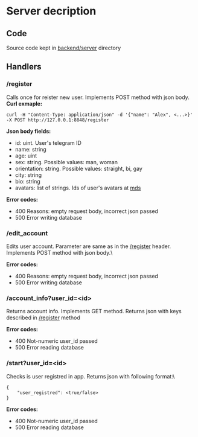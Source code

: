 # Server decription
## Code
Source code kept in [backend/server](../backend/server) directory

## Handlers

### /register

Calls once for reister new user. Implements POST method with json body.\
**Curl exmaple:**

```
curl -H "Content-Type: application/json" -d '{"name": "Alex", <...>}' -X POST http://127.0.0.1:8848/register
```

**Json body fields:**
- id: uint. User's telegram ID
- name: string
- age: uint
- sex: string. Possible values: man, woman
- orientation: string. Possible values: straight, bi, gay
- city: string
- bio: string
- avatars: list of strings. Ids of user's avatars at [mds](./mds.md)

**Error codes:**
* 400 Reasons: empty request body, incorrect json passed
* 500 Error writing database

### /edit\_account

Edits user account. Parameter are same as in the [/register](#-/register) header. Implements POST method with json body.\

**Error codes:**
* 400 Reasons: empty request body, incorrect json passed
* 500 Error writing database

### /account\_info\?user\_id\=\<id\>

Returns account info. Implements GET method. Returns json with keys described in [/register](#-/register) method

**Error codes:**
* 400 Not-numeric user_id passed
* 500 Error reading database

### /start\?user\_id\=\<id\>

Checks is user registred in app. Returns json with following format:\
```
{
    "user_registred": <true/false>
}
```

**Error codes:**
* 400 Not-numeric user_id passed
* 500 Error reading database
